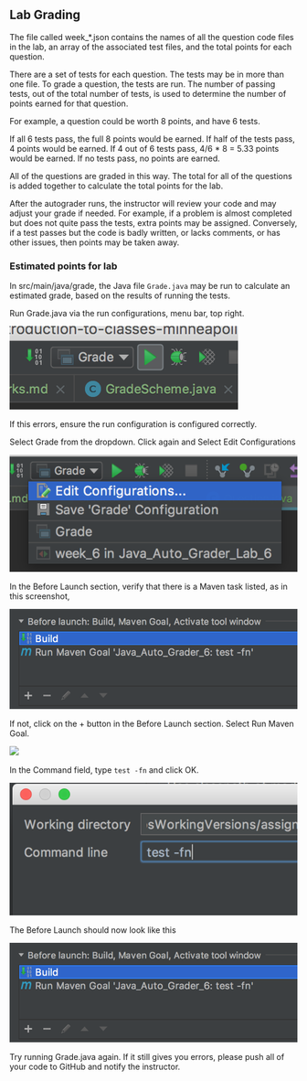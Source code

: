 ## Lab Grading

The file called week_*.json contains the names of all the question code files in the lab, an array of the associated test files, and the total points for each question.

There are a set of tests for each question. The tests may be in more than one file. To grade a question, the tests are run. The number of passing tests, out of the total number of tests, is used to determine the number of points earned for that question.

For example, a question could be worth 8 points, and have 6 tests. 

If all 6 tests pass, the full 8 points would be earned.
If half of the tests pass, 4 points would be earned.
If 4 out of 6 tests pass, 4/6 * 8 = 5.33 points would be earned.
If no tests pass, no points are earned. 

All of the questions are graded in this way. The total for all of the questions is added together to calculate the total points for the lab.

After the autograder runs, the instructor will review your code and may adjust your grade if needed. For example, if a problem is almost completed but does not quite pass the tests, extra points may be assigned. Conversely, if a test passes but the code is badly written, or lacks comments, or has other issues, then points may be taken away.    

### Estimated points for lab

In src/main/java/grade, the Java file `Grade.java` may be run to calculate an estimated grade, based on the results of running the tests. 

Run Grade.java via the run configurations, menu bar, top right.

<img src="img/rungrade.png">

If this errors, ensure the run configuration is configured correctly.

Select Grade from the dropdown. Click again and Select Edit Configurations

<img src="img/editrunconfig.png">

In the Before Launch section, verify that there is a Maven task listed, as in this screenshot, 

<img src="img/correctbeforelaunch.png">

If not, click on the + button in the Before Launch section. Select Run Maven Goal.

<img src="img/selectmnvtask.png">

In the Command field, type `test -fn` and click OK.

<img src="img/addmvncommand.png">

The Before Launch should now look like this

<img src="img/correctbeforelaunch.png">

Try running Grade.java again. If it still gives you errors, please push all of your code to GitHub and notify the instructor. 

 
